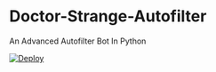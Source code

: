 # Doctor-Strange-Autofilter
An Advanced Autofilter Bot In Python

[![Deploy](https://www.herokucdn.com/deploy/button.svg)](https://heroku.com/deploy?template=https://github.com/Jeolpaul/Doctor-Strange-Autofilter)


